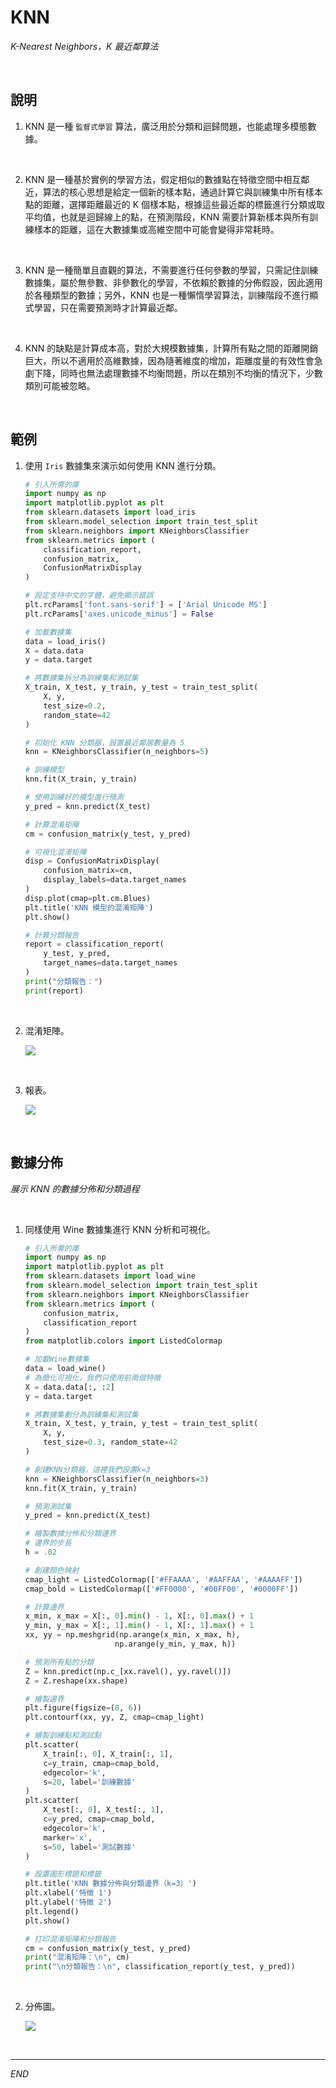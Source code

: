 # KNN

_K-Nearest Neighbors，K 最近鄰算法_

<br>

## 說明

1. KNN 是一種 `監督式學習` 算法，廣泛用於分類和迴歸問題，也能處理多模態數據。

<br>

2. KNN 是一種基於實例的學習方法，假定相似的數據點在特徵空間中相互鄰近，算法的核心思想是給定一個新的樣本點，通過計算它與訓練集中所有樣本點的距離，選擇距離最近的 K 個樣本點，根據這些最近鄰的標籤進行分類或取平均值，也就是迴歸線上的點，在預測階段，KNN 需要計算新樣本與所有訓練樣本的距離，這在大數據集或高維空間中可能會變得非常耗時。

<br>

3. KNN 是一種簡單且直觀的算法，不需要進行任何參數的學習，只需記住訓練數據集，屬於無參數、非參數化的學習，不依賴於數據的分佈假設，因此適用於各種類型的數據；另外，KNN 也是一種懶惰學習算法，訓練階段不進行顯式學習，只在需要預測時才計算最近鄰。

<br>

4. KNN 的缺點是計算成本高，對於大規模數據集，計算所有點之間的距離開銷巨大，所以不適用於高維數據，因為隨著維度的增加，距離度量的有效性會急劇下降，同時也無法處理數據不均衡問題，所以在類別不均衡的情況下，少數類別可能被忽略。

<br>

## 範例

1. 使用 `Iris` 數據集來演示如何使用 KNN 進行分類。

    ```python
    # 引入所需的庫
    import numpy as np
    import matplotlib.pyplot as plt
    from sklearn.datasets import load_iris
    from sklearn.model_selection import train_test_split
    from sklearn.neighbors import KNeighborsClassifier
    from sklearn.metrics import (
        classification_report, 
        confusion_matrix, 
        ConfusionMatrixDisplay
    )

    # 設定支持中文的字體，避免顯示錯誤
    plt.rcParams['font.sans-serif'] = ['Arial Unicode MS']
    plt.rcParams['axes.unicode_minus'] = False

    # 加載數據集
    data = load_iris()
    X = data.data
    y = data.target

    # 將數據集拆分為訓練集和測試集
    X_train, X_test, y_train, y_test = train_test_split(
        X, y, 
        test_size=0.2, 
        random_state=42
    )

    # 初始化 KNN 分類器，設置最近鄰居數量為 5
    knn = KNeighborsClassifier(n_neighbors=5)

    # 訓練模型
    knn.fit(X_train, y_train)

    # 使用訓練好的模型進行預測
    y_pred = knn.predict(X_test)

    # 計算混淆矩陣
    cm = confusion_matrix(y_test, y_pred)

    # 可視化混淆矩陣
    disp = ConfusionMatrixDisplay(
        confusion_matrix=cm, 
        display_labels=data.target_names
    )
    disp.plot(cmap=plt.cm.Blues)
    plt.title('KNN 模型的混淆矩陣')
    plt.show()

    # 計算分類報告
    report = classification_report(
        y_test, y_pred, 
        target_names=data.target_names
    )
    print("分類報告：")
    print(report)
    ```

<br>

2. 混淆矩陣。

    ![](images/img_102.png)

<br>

3. 報表。

    ![](images/img_103.png)

<br>

## 數據分佈

_展示 KNN 的數據分佈和分類過程_

<br>

1. 同樣使用 Wine 數據集進行 KNN 分析和可視化。

    ```python
    # 引入所需的庫
    import numpy as np
    import matplotlib.pyplot as plt
    from sklearn.datasets import load_wine
    from sklearn.model_selection import train_test_split
    from sklearn.neighbors import KNeighborsClassifier
    from sklearn.metrics import (
        confusion_matrix,
        classification_report
    )
    from matplotlib.colors import ListedColormap

    # 加載Wine數據集
    data = load_wine()
    # 為簡化可視化，我們只使用前兩個特徵
    X = data.data[:, :2]
    y = data.target

    # 將數據集劃分為訓練集和測試集
    X_train, X_test, y_train, y_test = train_test_split(
        X, y, 
        test_size=0.3, random_state=42
    )

    # 創建KNN分類器，這裡我們設置k=3
    knn = KNeighborsClassifier(n_neighbors=3)
    knn.fit(X_train, y_train)

    # 預測測試集
    y_pred = knn.predict(X_test)

    # 繪製數據分佈和分類邊界
    # 邊界的步長
    h = .02

    # 創建顏色映射
    cmap_light = ListedColormap(['#FFAAAA', '#AAFFAA', '#AAAAFF'])
    cmap_bold = ListedColormap(['#FF0000', '#00FF00', '#0000FF'])

    # 計算邊界
    x_min, x_max = X[:, 0].min() - 1, X[:, 0].max() + 1
    y_min, y_max = X[:, 1].min() - 1, X[:, 1].max() + 1
    xx, yy = np.meshgrid(np.arange(x_min, x_max, h),
                        np.arange(y_min, y_max, h))

    # 預測所有點的分類
    Z = knn.predict(np.c_[xx.ravel(), yy.ravel()])
    Z = Z.reshape(xx.shape)

    # 繪製邊界
    plt.figure(figsize=(8, 6))
    plt.contourf(xx, yy, Z, cmap=cmap_light)

    # 繪製訓練點和測試點
    plt.scatter(
        X_train[:, 0], X_train[:, 1], 
        c=y_train, cmap=cmap_bold, 
        edgecolor='k', 
        s=20, label='訓練數據'
    )
    plt.scatter(
        X_test[:, 0], X_test[:, 1], 
        c=y_pred, cmap=cmap_bold, 
        edgecolor='k', 
        marker='x', 
        s=50, label='測試數據'
    )

    # 設置圖形標題和標籤
    plt.title('KNN 數據分佈與分類邊界（k=3）')
    plt.xlabel('特徵 1')
    plt.ylabel('特徵 2')
    plt.legend()
    plt.show()

    # 打印混淆矩陣和分類報告
    cm = confusion_matrix(y_test, y_pred)
    print("混淆矩陣：\n", cm)
    print("\n分類報告：\n", classification_report(y_test, y_pred))
    ```

<br>

2. 分佈圖。

    ![](images/img_104.png)

<br>

___

_END_